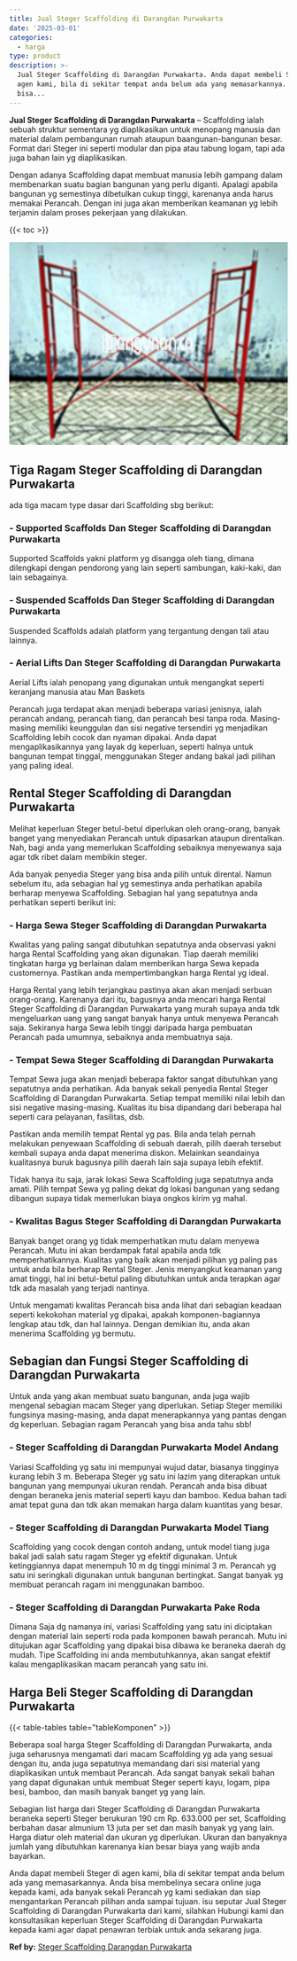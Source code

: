 ```yaml
---
title: Jual Steger Scaffolding di Darangdan Purwakarta
date: '2025-03-01'
categories:
  - harga
type: product
description: >-
  Jual Steger Scaffolding di Darangdan Purwakarta. Anda dapat membeli Steger di
  agen kami, bila di sekitar tempat anda belum ada yang memasarkannya. Anda
  bisa...
---
```


**Jual Steger Scaffolding di Darangdan Purwakarta** – Scaffolding ialah sebuah struktur sementara yg diaplikasikan untuk menopang manusia dan material dalam pembangunan rumah ataupun baangunan-bangunan besar. Format dari Steger ini seperti modular dan pipa atau tabung logam, tapi ada juga bahan lain yg diaplikasikan.

Dengan adanya Scaffolding dapat membuat manusia lebih gampang dalam membenarkan suatu bagian bangunan yang perlu diganti. Apalagi apabila bangunan yg semestinya dibetulkan cukup tinggi, karenanya anda harus memakai Perancah. Dengan ini juga akan memberikan keamanan yg lebih terjamin dalam proses pekerjaan yang dilakukan.

{{< toc >}}

![Jual Steger Scaffolding di Darangdan Purwakarta](/images/sewa-scaffolding-steger-01.png)

## Tiga Ragam Steger Scaffolding di Darangdan Purwakarta

ada tiga macam type dasar dari Scaffolding sbg berikut:

### \- Supported Scaffolds Dan Steger Scaffolding di Darangdan Purwakarta

Supported Scaffolds yakni platform yg disangga oleh tiang, dimana dilengkapi dengan pendorong yang lain seperti sambungan, kaki-kaki, dan lain sebagainya.

### \- Suspended Scaffolds Dan Steger Scaffolding di Darangdan Purwakarta

Suspended Scaffolds adalah platform yang tergantung dengan tali atau lainnya.

### \- Aerial Lifts Dan Steger Scaffolding di Darangdan Purwakarta

Aerial Lifts ialah penopang yang digunakan untuk mengangkat seperti keranjang manusia atau Man Baskets

Perancah juga terdapat akan menjadi beberapa variasi jenisnya, ialah perancah andang, perancah tiang, dan perancah besi tanpa roda. Masing-masing memiliki keunggulan dan sisi negative tersendiri yg menjadikan Scaffolding lebih cocok dan nyaman dipakai. Anda dapat mengaplikasikannya yang layak dg keperluan, seperti halnya untuk bangunan tempat tinggal, menggunakan Steger andang bakal jadi pilihan yang paling ideal.

## Rental Steger Scaffolding di Darangdan Purwakarta

Melihat keperluan Steger betul-betul diperlukan oleh orang-orang, banyak banget yang menyediakan Perancah untuk dipasarkan ataupun direntalkan. Nah, bagi anda yang memerlukan Scaffolding sebaiknya menyewanya saja agar tdk ribet dalam membikin steger.

Ada banyak penyedia Steger yang bisa anda pilih untuk dirental. Namun sebelum itu, ada sebagian hal yg semestinya anda perhatikan apabila berharap menyewa Scaffolding. Sebagian hal yang sepatutnya anda perhatikan seperti berikut ini:

### \- Harga Sewa Steger Scaffolding di Darangdan Purwakarta

Kwalitas yang paling sangat dibutuhkan sepatutnya anda observasi yakni harga Rental Scaffolding yang akan digunakan. Tiap daerah memiliki tingkatan harga yg berlainan dalam memberikan harga Sewa kepada customernya. Pastikan anda mempertimbangkan harga Rental yg ideal.

Harga Rental yang lebih terjangkau pastinya akan akan menjadi serbuan orang-orang. Karenanya dari itu, bagusnya anda mencari harga Rental Steger Scaffolding di Darangdan Purwakarta yang murah supaya anda tdk mengeluarkan uang yang sangat banyak hanya untuk menyewa Perancah saja. Sekiranya harga Sewa lebih tinggi daripada harga pembuatan Perancah pada umumnya, sebaiknya anda membuatnya saja.

### \- Tempat Sewa Steger Scaffolding di Darangdan Purwakarta

Tempat Sewa juga akan menjadi beberapa faktor sangat dibutuhkan yang sepatutnya anda perhatikan. Ada banyak sekali penyedia Rental Steger Scaffolding di Darangdan Purwakarta. Setiap tempat memiliki nilai lebih dan sisi negative masing-masing. Kualitas itu bisa dipandang dari beberapa hal seperti cara pelayanan, fasilitas, dsb.

Pastikan anda memilih tempat Rental yg pas. Bila anda telah pernah melakukan penyewaan Scaffolding di sebuah daerah, pilih daerah tersebut kembali supaya anda dapat menerima diskon. Melainkan seandainya kualitasnya buruk bagusnya pilih daerah lain saja supaya lebih efektif.

Tidak hanya itu saja, jarak lokasi Sewa Scaffolding juga sepatutnya anda amati. Pilih tempat Sewa yg paling dekat dg lokasi bangunan yang sedang dibangun supaya tidak memerlukan biaya ongkos kirim yg mahal.

### \- Kwalitas Bagus Steger Scaffolding di Darangdan Purwakarta

Banyak banget orang yg tidak memperhatikan mutu dalam menyewa Perancah. Mutu ini akan berdampak fatal apabila anda tdk memperhatikannya. Kualitas yang baik akan menjadi pilihan yg paling pas untuk anda bila berharap Rental Steger. Jenis menyangkut keamanan yang amat tinggi, hal ini betul-betul paling dibutuhkan untuk anda terapkan agar tdk ada masalah yang terjadi nantinya.

Untuk mengamati kwalitas Perancah bisa anda lihat dari sebagian keadaan seperti kekokohan material yg dipakai, apakah komponen-bagiannya lengkap atau tdk, dan hal lainnya. Dengan demikian itu, anda akan menerima Scaffolding yg bermutu.

## Sebagian dan Fungsi Steger Scaffolding di Darangdan Purwakarta

Untuk anda yang akan membuat suatu bangunan, anda juga wajib mengenal sebagian macam Steger yang diperlukan. Setiap Steger memiliki fungsinya masing-masing, anda dapat menerapkannya yang pantas dengan dg keperluan. Sebagian ragam Perancah yang bisa anda tahu sbb!

### \- Steger Scaffolding di Darangdan Purwakarta Model Andang

Variasi Scaffolding yg satu ini mempunyai wujud datar, biasanya tingginya kurang lebih 3 m. Beberapa Steger yg satu ini lazim yang diterapkan untuk bangunan yang mempunyai ukuran rendah. Perancah anda bisa dibuat dengan beraneka jenis material seperti kayu dan bamboo. Kedua bahan tadi amat tepat guna dan tdk akan memakan harga dalam kuantitas yang besar.

### \- Steger Scaffolding di Darangdan Purwakarta Model Tiang

Scaffolding yang cocok dengan contoh andang, untuk model tiang juga bakal jadi salah satu ragam Steger yg efektif digunakan. Untuk ketinggiannya dapat menempuh 10 m dg tinggi minimal 3 m. Perancah yg satu ini seringkali digunakan untuk bangunan bertingkat. Sangat banyak yg membuat perancah ragam ini menggunakan bamboo.

### \- Steger Scaffolding di Darangdan Purwakarta Pake Roda

Dimana Saja dg namanya ini, variasi Scaffolding yang satu ini diciptakan dengan material lain seperti roda pada komponen bawah perancah. Mutu ini ditujukan agar Scaffolding yang dipakai bisa dibawa ke beraneka daerah dg mudah. Tipe Scaffolding ini anda membutuhkannya, akan sangat efektif kalau mengaplikasikan macam perancah yang satu ini.

## Harga Beli Steger Scaffolding di Darangdan Purwakarta

{{< table-tables table="tableKomponen" >}}

Beberapa soal harga Steger Scaffolding di Darangdan Purwakarta, anda juga seharusnya mengamati dari macam Scaffolding yg ada yang sesuai dengan itu, anda juga sepatutnya memandang dari sisi material yang diaplikasikan untuk membaut Perancah. Ada sangat banyak sekali bahan yang dapat digunakan untuk membuat Steger seperti kayu, logam, pipa besi, bamboo, dan masih banyak banget yg yang lain.

Sebagian list harga dari Steger Scaffolding di Darangdan Purwakarta beraneka seperti Steger berukuran 190 cm Rp. 633.000 per set, Scaffolding berbahan dasar almunium 13 juta per set dan masih banyak yg yang lain. Harga diatur oleh material dan ukuran yg diperlukan. Ukuran dan banyaknya jumlah yang dibutuhkan karenanya kian besar biaya yang wajib anda bayarkan.

Anda dapat membeli Steger di agen kami, bila di sekitar tempat anda belum ada yang memasarkannya. Anda bisa membelinya secara online juga kepada kami, ada banyak sekali Perancah yg kami sediakan dan siap mengantarkan Perancah pilihan anda sampai tujuan. isu seputar Jual Steger Scaffolding di Darangdan Purwakarta dari kami, silahkan Hubungi kami dan konsultasikan keperluan Steger Scaffolding di Darangdan Purwakarta kepada kami agar dapat penawran terbiak untuk anda sekarang juga.

**Ref by:** [Steger Scaffolding Darangdan Purwakarta](https://id.wikipedia.org/wiki/Steger)
